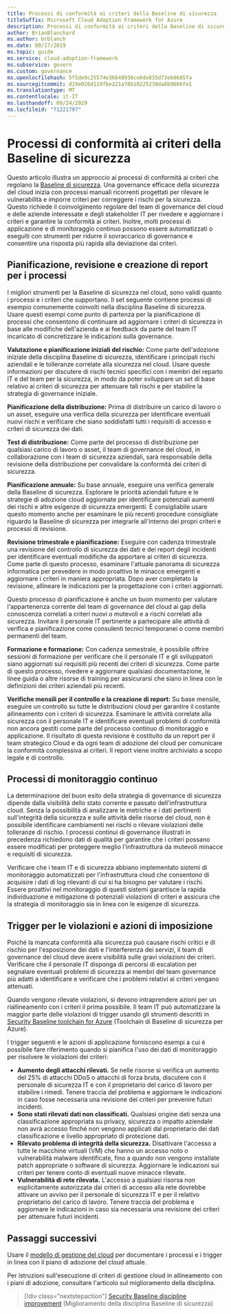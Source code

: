 ```yaml
---
title: Processi di conformità ai criteri della Baseline di sicurezza
titleSuffix: Microsoft Cloud Adoption Framework for Azure
description: Processi di conformità ai criteri della Baseline di sicurezza
author: BrianBlanchard
ms.author: brblanch
ms.date: 09/17/2019
ms.topic: guide
ms.service: cloud-adoption-framework
ms.subservice: govern
ms.custom: governance
ms.openlocfilehash: 5f5de9c25574e36648930ce6de835d73eb0685fa
ms.sourcegitcommit: d19e026d119fbe221a78b10225230da8b9666fe1
ms.translationtype: MT
ms.contentlocale: it-IT
ms.lasthandoff: 09/24/2019
ms.locfileid: "71221797"
---
```

# <a name="security-baseline-policy-compliance-processes"></a>Processi di conformità ai criteri della Baseline di sicurezza

Questo articolo illustra un approccio ai processi di conformità ai criteri che regolano la [Baseline di sicurezza](./index.md). Una governance efficace della sicurezza del cloud inizia con processi manuali ricorrenti progettati per rilevare le vulnerabilità e imporre criteri per correggere i rischi per la sicurezza. Questo richiede il coinvolgimento regolare del team di governance del cloud e delle aziende interessate e degli stakeholder IT per rivedere e aggiornare i criteri e garantire la conformità ai criteri. Inoltre, molti processi di applicazione e di monitoraggio continuo possono essere automatizzati o eseguiti con strumenti per ridurre il sovraccarico di governance e consentire una risposta più rapida alla deviazione dai criteri.

## <a name="planning-review-and-reporting-processes"></a>Pianificazione, revisione e creazione di report per i processi

I migliori strumenti per la Baseline di sicurezza nel cloud, sono validi quanto i processi e i criteri che supportano. Il set seguente contiene processi di esempio comunemente coinvolti nella disciplina Baseline di sicurezza. Usare questi esempi come punto di partenza per la pianificazione di processi che consentono di continuare ad aggiornare i criteri di sicurezza in base alle modifiche dell'azienda e ai feedback da parte del team IT incaricato di concretizzare le indicazioni sulla governance.

**Valutazione e pianificazione iniziali del rischio:** Come parte dell'adozione iniziale della disciplina Baseline di sicurezza, identificare i principali rischi aziendali e le tolleranze correlate alla sicurezza nel cloud. Usare queste informazioni per discutere di rischi tecnici specifici con i membri del reparto IT e del team per la sicurezza, in modo da poter sviluppare un set di base relativo ai criteri di sicurezza per attenuare tali rischi e per stabilire la strategia di governance iniziale.

**Pianificazione della distribuzione:** Prima di distribuire un carico di lavoro o un asset, eseguire una verifica della sicurezza per identificare eventuali nuovi rischi e verificare che siano soddisfatti tutti i requisiti di accesso e criteri di sicurezza dei dati.

**Test di distribuzione:** Come parte del processo di distribuzione per qualsiasi carico di lavoro o asset, il team di governance del cloud, in collaborazione con i team di sicurezza aziendali, sarà responsabile della revisione della distribuzione per convalidare la conformità dei criteri di sicurezza.

**Pianificazione annuale:** Su base annuale, eseguire una verifica generale della Baseline di sicurezza. Esplorare le priorità aziendali future e le strategie di adozione cloud aggiornate per identificare potenziali aumenti dei rischi e altre esigenze di sicurezza emergenti. È consigliabile usare questo momento anche per esaminare le più recenti procedure consigliate riguardo la Baseline di sicurezza per integrarle all'interno dei propri criteri e processi di revisione.

**Revisione trimestrale e pianificazione:** Eseguire con cadenza trimestrale una revisione del controllo di sicurezza dei dati e dei report degli incidenti per identificare eventuali modifiche da apportare ai criteri di sicurezza. Come parte di questo processo, esaminare l'attuale panorama di sicurezza informatica per prevedere in modo proattivo le minacce emergenti e aggiornare i criteri in maniera appropriata. Dopo aver completato la revisione, allineare le indicazioni per la progettazione con i criteri aggiornati.

Questo processo di pianificazione è anche un buon momento per valutare l'appartenenza corrente del team di governance del cloud ai gap della conoscenza correlati a criteri nuovi o mutevoli e a rischi correlati alla sicurezza. Invitare il personale IT pertinente a partecipare alle attività di verifica e pianificazione come consulenti tecnici temporanei o come membri permanenti del team.

**Formazione e formazione:** Con cadenza semestrale, è possibile offrire sessioni di formazione per verificare che il personale IT e gli sviluppatori siano aggiornati sui requisiti più recenti dei criteri di sicurezza. Come parte di questo processo, rivedere e aggiornare qualsiasi documentazione, le linee guida o altre risorse di training per assicurarsi che siano in linea con le definizioni dei criteri aziendali più recenti.

**Verifiche mensili per il controllo e la creazione di report:** Su base mensile, eseguire un controllo su tutte le distribuzioni cloud per garantire il costante allineamento con i criteri di sicurezza. Esaminare le attività correlate alla sicurezza con il personale IT e identificare eventuali problemi di conformità non ancora gestiti come parte del processo continuo di monitoraggio e applicazione. Il risultato di questa revisione è costituito da un report per il team strategico Cloud e da ogni team di adozione del cloud per comunicare la conformità complessiva ai criteri. Il report viene inoltre archiviato a scopo legale e di controllo.

## <a name="ongoing-monitoring-processes"></a>Processi di monitoraggio continuo

La determinazione del buon esito della strategia di governance di sicurezza dipende dalla visibilità dello stato corrente e passato dell'infrastruttura cloud. Senza la possibilità di analizzare le metriche e i dati pertinenti sull'integrità della sicurezza e sulle attività delle risorse del cloud, non è possibile identificare cambiamenti nei rischi o rilevare violazioni delle tolleranze di rischio. I processi continui di governance illustrati in precedenza richiedono dati di qualità per garantire che i criteri possano essere modificati per proteggere meglio l'infrastruttura da mutevoli minacce e requisiti di sicurezza.

Verificare che i team IT e di sicurezza abbiano implementato sistemi di monitoraggio automatizzati per l'infrastruttura cloud che consentono di acquisire i dati di log rilevanti di cui si ha bisogno per valutare i rischi. Essere proattivi nel monitoraggio di questi sistemi garantisce la rapida individuazione e mitigazione di potenziali violazioni di criteri e assicura che la strategia di monitoraggio sia in linea con le esigenze di sicurezza.

## <a name="violation-triggers-and-enforcement-actions"></a>Trigger per le violazioni e azioni di imposizione

Poiché la mancata conformità alla sicurezza può causare rischi critici e di rischio per l'esposizione dei dati e l'interferenza dei servizi, il team di governance del cloud deve avere visibilità sulle gravi violazioni dei criteri. Verificare che il personale IT disponga di percorsi di escalation per segnalare eventuali problemi di sicurezza ai membri del team governance più adatti a identificare e verificare che i problemi relativi ai criteri vengano attenuati.

Quando vengono rilevate violazioni, si devono intraprendere azioni per un riallineamento con i criteri il prima possibile. Il team IT può automatizzare la maggior parte delle violazioni di trigger usando gli strumenti descritti in [Security Baseline toolchain for Azure](./toolchain.md) (Toolchain di Baseline di sicurezza per Azure).

I trigger seguenti e le azioni di applicazione forniscono esempi a cui è possibile fare riferimento quando si pianifica l'uso dei dati di monitoraggio per risolvere le violazioni dei criteri:

- **Aumento degli attacchi rilevati.** Se nelle risorse si verifica un aumento del 25% di attacchi DDoS o attacchi di forza bruta, discutere con il personale di sicurezza IT e con il proprietario del carico di lavoro per stabilire i rimedi. Tenere traccia del problema e aggiornare le indicazioni in caso fosse necessaria una revisione dei criteri per prevenire futuri incidenti.
- **Sono stati rilevati dati non classificati.** Qualsiasi origine dati senza una classificazione appropriata su privacy, sicurezza o impatto aziendale non avrà accesso finché non vengono applicati dal proprietario dei dati classificazione e livello appropriato di protezione dati.
- **Rilevato problema di integrità della sicurezza.** Disattivare l'accesso a tutte le macchine virtuali (VM) che hanno un accesso noto o vulnerabilità malware identificate, fino a quando non vengono installate patch appropriate o software di sicurezza. Aggiornare le indicazioni sui criteri per tenere conto di eventuali nuove minacce rilevate.
- **Vulnerabilità di rete rilevata.** L'accesso a qualsiasi risorsa non esplicitamente autorizzata dai criteri di accesso alla rete dovrebbe attivare un avviso per il personale di sicurezza IT e per il relativo proprietario del carico di lavoro. Tenere traccia del problema e aggiornare le indicazioni in caso sia necessaria una revisione dei criteri per attenuare futuri incidenti.

## <a name="next-steps"></a>Passaggi successivi

Usare il [modello di gestione del cloud](./template.md) per documentare i processi e i trigger in linea con il piano di adozione del cloud attuale.

Per istruzioni sull'esecuzione di criteri di gestione cloud in allineamento con i piani di adozione, consultare l'articolo sul miglioramento della disciplina.

> [!div class="nextstepaction"]
> [Security Baseline discipline improvement](./discipline-improvement.md) (Miglioramento della disciplina Baseline di sicurezza)
